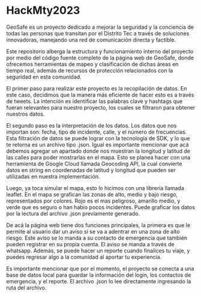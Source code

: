 # HackMty2023

GeoSafe es un proyecto dedicado a mejorar la seguridad y la conciencia de todas las personas que transitan por el Distrito Tec a través de soluciones innovadoras, manejando una red de comunicación directa y factible. 

Este repositorio alberga la estructura y funcionamiento interno del proyecto por medio del código fuente completo de la página web de GeoSafe, donde ofrecemos herramientas de mapeo y clasificación de dichas áreas en tiempo real, además de recursos de protección relacionados con la seguridad en esta comunidad.

El primer paso para realizar este proyecto es la recopilación de datos. En este caso, decidimos que la manera más eficiente de hacer esto es a través de tweets. La intención es identificar las palabras clave y hashtags que fueran relevantes para nuestro proyecto, los cuales se filtraron para obtener nuestros datos. 

El segundo paso es la interpretación de los datos. Los datos que nos importan son: fecha, tipo de incidente, calle, y el número de frecuencias. Esta filtración de datos se puede lograr con la tecnología de SDK, y lo que te retorna es un archivo tipo .json. Igual es importante mencionar que acá debemos agregar un apartado donde nos muestran la longitud y latitud de las calles para poder mostrarlas en el mapa. Esto se planea hacer con una herramienta de Google Cloud llamada Geocoding API, la cual convierte datos en string en coordenadas de latitud y longitud que pueden ser utilizadas en nuestra implementación.

Luego, ya toca simular el mapa, esto lo hicimos con una librería llamada leaflet. En el mapa se grafican las zonas de alto, medio y bajo riesgo, representados por colores. Rojo es el mas peligroso, amarillo medio, y verde que es seguro o han habio pocos incidentes. Puede graficar los datos por la lectura del archivo .json previamente generado.

De acá la página web tiene dos funciones principales, la primera es que le permite al usuario dar un aviso si se va a adentrar en una zona de alto riesgo. Este aviso se lo manda a su contacto de emergencia que también pueden registrar en su propia cuenta. El aviso se manda a través de whatsapp. Además, se puede hacer un reporte cuando finalices tu viaje, y puedes regresar algo a la comunidad al aportar tu experiencia.

Es importante mencionar que por el momento, el proyecto se conecta a una base de datos local para guardar la información del login, los contactos de emergencia, y el reporte. El archivo .json lo lee directamente ingresando la ruta del archivo. 
